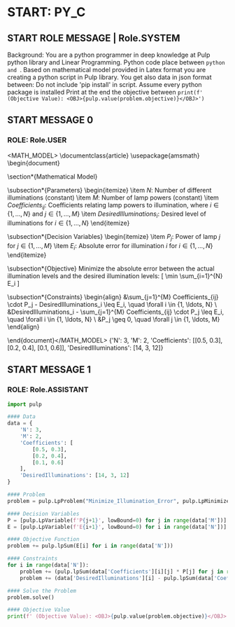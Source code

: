 # START: PY_C 
## START ROLE MESSAGE | Role.SYSTEM 
Background: You are a python programmer in deep knowledge at Pulp python library and Linear Programming. Python code place between ```python and ```. Based on mathematical model provided in Latex format you are creating a python script in Pulp library. You get also data in json format between: <DATA></DATA> Do not include 'pip install' in script. Assume every python package is installed Print at the end the objective between <OBJ></OBJ> `print(f' (Objective Value): <OBJ>{pulp.value(problem.objective)}</OBJ>')` 
## START MESSAGE 0 
### ROLE: Role.USER
<MATH_MODEL>
\documentclass{article}
\usepackage{amsmath}
\begin{document}

\section*{Mathematical Model}

\subsection*{Parameters}
\begin{itemize}
    \item $N$: Number of different illuminations (constant)
    \item $M$: Number of lamp powers (constant)
    \item $Coefficients_{ij}$: Coefficients relating lamp powers to illumination, where $i \in \{1, \ldots, N\}$ and $j \in \{1, \ldots, M\}$
    \item $DesiredIlluminations_i$: Desired level of illuminations for $i \in \{1, \ldots, N\}$
\end{itemize}

\subsection*{Decision Variables}
\begin{itemize}
    \item $P_j$: Power of lamp $j$ for $j \in \{1, \ldots, M\}$
    \item $E_i$: Absolute error for illumination $i$ for $i \in \{1, \ldots, N\}$
\end{itemize}

\subsection*{Objective}
Minimize the absolute error between the actual illumination levels and the desired illumination levels:
\[
\min \sum_{i=1}^{N} E_i
\]

\subsection*{Constraints}
\begin{align}
    &\sum_{j=1}^{M} Coefficients_{ij} \cdot P_j - DesiredIlluminations_i \leq E_i, \quad \forall i \in \{1, \ldots, N\} \\
    &DesiredIlluminations_i - \sum_{j=1}^{M} Coefficients_{ij} \cdot P_j \leq E_i, \quad \forall i \in \{1, \ldots, N\} \\
    &P_j \geq 0, \quad \forall j \in \{1, \ldots, M\}
\end{align}

\end{document}</MATH_MODEL>
<DATA>
{'N': 3, 'M': 2, 'Coefficients': [[0.5, 0.3], [0.2, 0.4], [0.1, 0.6]], 'DesiredIlluminations': [14, 3, 12]}</DATA>


## START MESSAGE 1 
### ROLE: Role.ASSISTANT
```python
import pulp

#### Data
data = {
    'N': 3,
    'M': 2,
    'Coefficients': [
        [0.5, 0.3],
        [0.2, 0.4],
        [0.1, 0.6]
    ],
    'DesiredIlluminations': [14, 3, 12]
}

#### Problem
problem = pulp.LpProblem("Minimize_Illumination_Error", pulp.LpMinimize)

#### Decision Variables
P = [pulp.LpVariable(f'P{j+1}', lowBound=0) for j in range(data['M'])]
E = [pulp.LpVariable(f'E{i+1}', lowBound=0) for i in range(data['N'])]

#### Objective Function
problem += pulp.lpSum(E[i] for i in range(data['N']))

#### Constraints
for i in range(data['N']):
    problem += (pulp.lpSum(data['Coefficients'][i][j] * P[j] for j in range(data['M'])) - data['DesiredIlluminations'][i] <= E[i])
    problem += (data['DesiredIlluminations'][i] - pulp.lpSum(data['Coefficients'][i][j] * P[j] for j in range(data['M'])) <= E[i])

#### Solve the Problem
problem.solve()

#### Objective Value
print(f' (Objective Value): <OBJ>{pulp.value(problem.objective)}</OBJ>')
```


